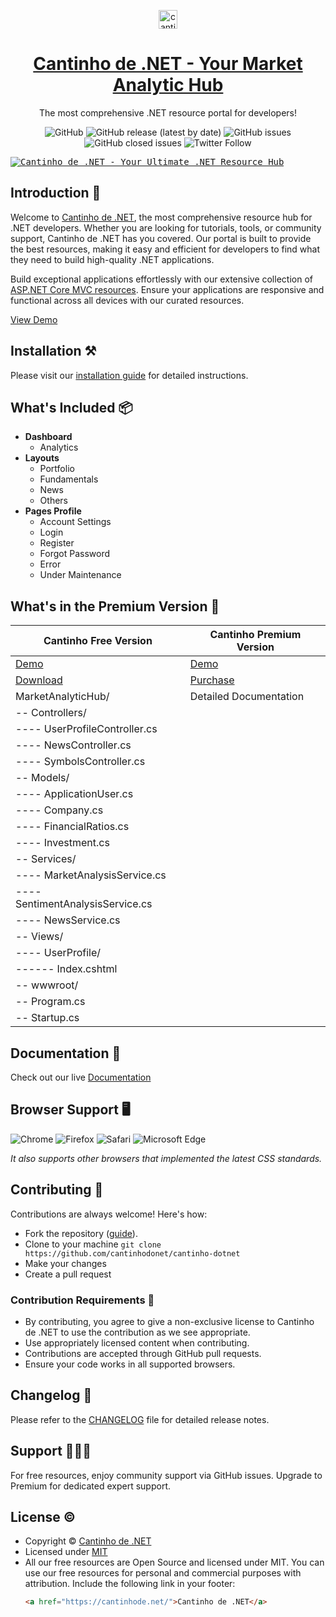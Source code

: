 <p align="center">
   <a href="https://cantinhodonet.com" target="_blank">
      <img src="https://user-images.githubusercontent.com/749684/150333149-805037bc-8874-4a1f-876a-61a9683f8ef5.png" alt="cantinho-logo" width="30px" height="auto">
   </a>
</p>

<h1 align="center">
   <a href="https://cantinhodonet.com" target="_blank">
      Cantinho de .NET - Your Market Analytic Hub
   </a>
</h1>

<p align="center">The most comprehensive .NET resource portal for developers!</p>

<p align="center">
  <img src="https://img.shields.io/github/license/cantinhodonet/cantinho-dotnet" alt="GitHub">
  <img src="https://img.shields.io/github/v/release/cantinhodonet/cantinho-dotnet" alt="GitHub release (latest by date)">
  <img src="https://img.shields.io/github/issues/cantinhodonet/cantinho-dotnet" alt="GitHub issues">
  <img src="https://img.shields.io/github/issues-closed/cantinhodonet/cantinho-dotnet" alt="GitHub closed issues">
  <img src="https://img.shields.io/twitter/follow/CantinhoDeDotNet?style=social" alt="Twitter Follow">
</p>

<kbd>[![Cantinho de .NET - Your Ultimate .NET Resource Hub](https://cdn.jsdelivr.net/gh/cantinhodonet/assets/banner/banner.png)](https://cantinhodonet.com)</kbd>

## Introduction 🚀

Welcome to [Cantinho de .NET](https://cantinhodonet.com), the most comprehensive resource hub for .NET developers. Whether you are looking for tutorials, tools, or community support, Cantinho de .NET has you covered. Our portal is built to provide the best resources, making it easy and efficient for developers to find what they need to build high-quality .NET applications.

Build exceptional applications effortlessly with our extensive collection of [ASP.NET Core MVC resources](https://cantinhodonet.com/category/aspnet-core-mvc/). Ensure your applications are responsive and functional across all devices with our curated resources.

[View Demo](https://cantinhodonet.com/demo)

## Installation ⚒️

Please visit our [installation guide](https://cantinhodonet.com/docs/installation) for detailed instructions.

## What's Included 📦

- **Dashboard**
  - Analytics
- **Layouts**
  - Portfolio
  - Fundamentals
  - News
  - Others
- **Pages Profile**
  - Account Settings
  - Login
  - Register
  - Forgot Password
  - Error
  - Under Maintenance

## What's in the Premium Version 💎

| Cantinho Free Version                                | Cantinho Premium Version                           |
| ---------------------------------------------------- | ------------------------------------------------- |
| [Demo](https://cantinhodonet.com/demo/free)          | [Demo](https://cantinhodonet.com/demo/premium)    |
| [Download](https://cantinhodonet.com/download/free)  | [Purchase](https://cantinhodonet.com/purchase/premium) |
| MarketAnalyticHub/                                   | Detailed Documentation                            |
| -- Controllers/                                      |                                                   |
| ---- UserProfileController.cs                        |                                                   |
| ---- NewsController.cs                               |                                                   |
| ---- SymbolsController.cs                            |                                                   |
| -- Models/                                           |                                                   |
| ---- ApplicationUser.cs                              |                                                   |
| ---- Company.cs                                      |                                                   |
| ---- FinancialRatios.cs                              |                                                   |
| ---- Investment.cs                                   |                                                   |
| -- Services/                                         |                                                   |
| ---- MarketAnalysisService.cs                        |                                                   |
| ---- SentimentAnalysisService.cs                     |                                                   |
| ---- NewsService.cs                                  |                                                   |
| -- Views/                                            |                                                   |
| ---- UserProfile/                                    |                                                   |
| ------ Index.cshtml                                  |                                                   |
| -- wwwroot/                                          |                                                   |
| -- Program.cs                                        |                                                   |
| -- Startup.cs                                        |                                                   |

## Documentation 📜

Check out our live [Documentation](https://cantinhodonet.com/docs)

## Browser Support 🖥️

<p>
  <img src="https://cantinhodonet.com/assets/chrome.png" alt="Chrome">
  <img src="https://cantinhodonet.com/assets/firefox.png" alt="Firefox">
  <img src="https://cantinhodonet.com/assets/safari.png" alt="Safari">
  <img src="https://cantinhodonet.com/assets/edge.png" alt="Microsoft Edge">
</p>

*It also supports other browsers that implemented the latest CSS standards.*

## Contributing 🦸

Contributions are always welcome! Here's how:

- Fork the repository ([guide](https://docs.github.com/en/get-started/quickstart/fork-a-repo)).
- Clone to your machine `git clone https://github.com/cantinhodonet/cantinho-dotnet`
- Make your changes
- Create a pull request

### Contribution Requirements 🧰

- By contributing, you agree to give a non-exclusive license to Cantinho de .NET to use the contribution as we see appropriate.
- Use appropriately licensed content when contributing.
- Contributions are accepted through GitHub pull requests.
- Ensure your code works in all supported browsers.

## Changelog 📆

Please refer to the [CHANGELOG](CHANGELOG.md) file for detailed release notes.

## Support 🧑🏻‍💻

For free resources, enjoy community support via GitHub issues. Upgrade to Premium for dedicated expert support.

## License &copy;

- Copyright © [Cantinho de .NET](https://cantinhodonet.com/)
- Licensed under [MIT](LICENSE)
- All our free resources are Open Source and licensed under MIT. You can use our free resources for personal and commercial purposes with attribution. Include the following link in your footer:
  ```html
  <a href="https://cantinhode.net/">Cantinho de .NET</a>
  ```
